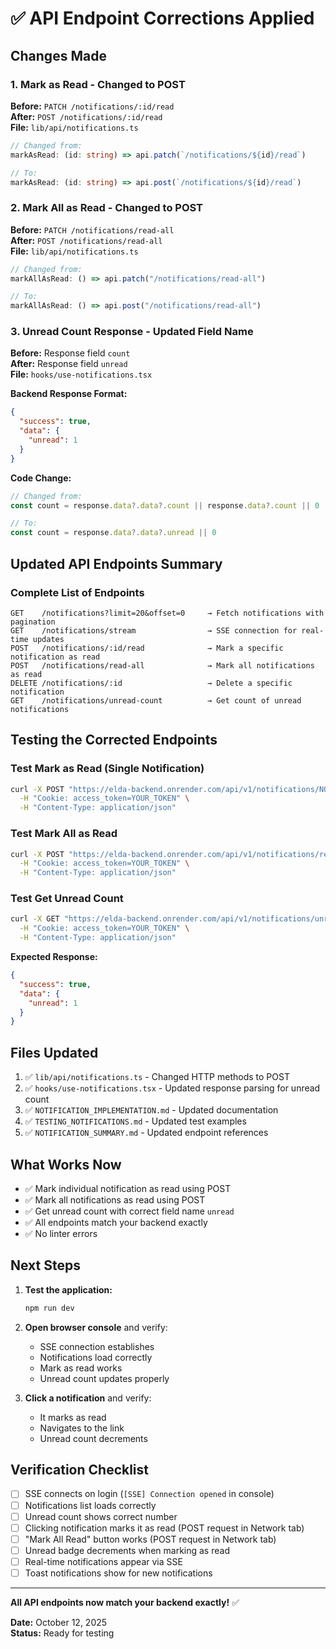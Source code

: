 # ✅ API Endpoint Corrections Applied

## Changes Made

### 1. **Mark as Read - Changed to POST**
**Before:** `PATCH /notifications/:id/read`  
**After:** `POST /notifications/:id/read`  
**File:** `lib/api/notifications.ts`

```typescript
// Changed from:
markAsRead: (id: string) => api.patch(`/notifications/${id}/read`)

// To:
markAsRead: (id: string) => api.post(`/notifications/${id}/read`)
```

### 2. **Mark All as Read - Changed to POST**
**Before:** `PATCH /notifications/read-all`  
**After:** `POST /notifications/read-all`  
**File:** `lib/api/notifications.ts`

```typescript
// Changed from:
markAllAsRead: () => api.patch("/notifications/read-all")

// To:
markAllAsRead: () => api.post("/notifications/read-all")
```

### 3. **Unread Count Response - Updated Field Name**
**Before:** Response field `count`  
**After:** Response field `unread`  
**File:** `hooks/use-notifications.tsx`

**Backend Response Format:**
```json
{
  "success": true,
  "data": {
    "unread": 1
  }
}
```

**Code Change:**
```typescript
// Changed from:
const count = response.data?.data?.count || response.data?.count || 0

// To:
const count = response.data?.data?.unread || 0
```

## Updated API Endpoints Summary

### Complete List of Endpoints
```
GET    /notifications?limit=20&offset=0     → Fetch notifications with pagination
GET    /notifications/stream                → SSE connection for real-time updates
POST   /notifications/:id/read              → Mark a specific notification as read
POST   /notifications/read-all              → Mark all notifications as read
DELETE /notifications/:id                   → Delete a specific notification
GET    /notifications/unread-count          → Get count of unread notifications
```

## Testing the Corrected Endpoints

### Test Mark as Read (Single Notification)
```bash
curl -X POST "https://elda-backend.onrender.com/api/v1/notifications/NOTIFICATION_ID/read" \
  -H "Cookie: access_token=YOUR_TOKEN" \
  -H "Content-Type: application/json"
```

### Test Mark All as Read
```bash
curl -X POST "https://elda-backend.onrender.com/api/v1/notifications/read-all" \
  -H "Cookie: access_token=YOUR_TOKEN" \
  -H "Content-Type: application/json"
```

### Test Get Unread Count
```bash
curl -X GET "https://elda-backend.onrender.com/api/v1/notifications/unread-count" \
  -H "Cookie: access_token=YOUR_TOKEN" \
  -H "Content-Type: application/json"
```

**Expected Response:**
```json
{
  "success": true,
  "data": {
    "unread": 1
  }
}
```

## Files Updated

1. ✅ `lib/api/notifications.ts` - Changed HTTP methods to POST
2. ✅ `hooks/use-notifications.tsx` - Updated response parsing for unread count
3. ✅ `NOTIFICATION_IMPLEMENTATION.md` - Updated documentation
4. ✅ `TESTING_NOTIFICATIONS.md` - Updated test examples
5. ✅ `NOTIFICATION_SUMMARY.md` - Updated endpoint references

## What Works Now

- ✅ Mark individual notification as read using POST
- ✅ Mark all notifications as read using POST
- ✅ Get unread count with correct field name `unread`
- ✅ All endpoints match your backend exactly
- ✅ No linter errors

## Next Steps

1. **Test the application:**
   ```bash
   npm run dev
   ```

2. **Open browser console** and verify:
   - SSE connection establishes
   - Notifications load correctly
   - Mark as read works
   - Unread count updates properly

3. **Click a notification** and verify:
   - It marks as read
   - Navigates to the link
   - Unread count decrements

## Verification Checklist

- [ ] SSE connects on login (`[SSE] Connection opened` in console)
- [ ] Notifications list loads correctly
- [ ] Unread count shows correct number
- [ ] Clicking notification marks it as read (POST request in Network tab)
- [ ] "Mark All Read" button works (POST request in Network tab)
- [ ] Unread badge decrements when marking as read
- [ ] Real-time notifications appear via SSE
- [ ] Toast notifications show for new notifications

---

**All API endpoints now match your backend exactly!** ✅

**Date:** October 12, 2025  
**Status:** Ready for testing

